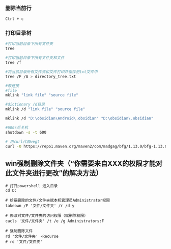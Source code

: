 ### 删除当前行
```bash
Ctrl + c
```

### 打印目录树
```bash
#打印当前目录下所有文件夹
tree

#打印当前目录下所有文件夹和文件
tree /f

#将当前目录所有文件夹和文件打印并保存到txt文件中
tree /F /A > directory_tree.txt
```

```bash
#软连接
#file
mklink "link file" "source file"

#dictionary /d目录
mklink /d "link file" "source file"

mklink /d "D:\obsidian\Android\.obsidian" "D:\obsidian\.obsidian"

#600s后关机
shutdown -s -t 600

# 用curl代替wegt
curl -O https://repo1.maven.org/maven2/com/madgag/bfg/1.13.0/bfg-1.13.0.jar
```

## win强制删除文件夹（“你需要来自XXX的权限才能对此文件夹进行更改”的解决方法）
```shell
# 打开powershell 进入目录
cd D:

# 给要删除的文件/文件夹赋本机管理员Administrator权限
takeown /F '文件/文件夹' /r /d y

# 修改对文件/文件夹的访问权限（赋删除权限）
cacls '文件/文件夹' /t /e /g Administrators:F

# 强制删除文件
rd '文件/文件夹' -Recurse
# rd '文件/文件夹'
```